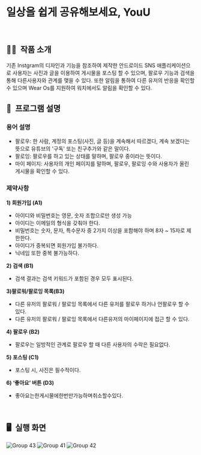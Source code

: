 # 일상을 쉽게 공유해보세요, YouU
<br>

## ✍🏻&nbsp; 작품 소개
기존 Instgram의 디자인과 기능을 참조하여 제작한 안드로이드 SNS 애플리케이션으로 사용자는 사진과 글을 이용하여 게시물을 포스팅 할 수 있으며, 팔로우 기능과 검색을 통해 다른사용자와 관계를 맺을 수 있다. 
또한 알림을 통하여 다른 유저의 반응을 확인할 수 있으며 Wear Os를 지원하여 워치에서도 알림을 확인할 수 있다.
<br>

## 📍&nbsp; 프로그램 설명

### 용어 설명
- 팔로우: 한 사람, 계정의 포스팅(사진, 글 등)을 계속해서 따르겠다, 계속 보겠다는 뜻으로 유튜브의 '구독' 또는 친구추가와 같은 말이다.
- 팔로잉: 팔로우를 하고 있는 상태를 말하며, 팔로우 중이라는 뜻이다.
- 마이 페이지: 사용자의 개인 페이지를 말하며, 팔로우, 팔로잉 수와 사용자가 올린 게시물을 확인할 수 있다.

### 제약사항
**1) 회원가입 (A1)**
- 아이디와 비밀번호는 영문, 숫자 조합으로만 생성 가능
- 아이디는 이메일의 형식을 갖춰야 한다.
- 비밀번호는 숫자, 문자, 특수문자 중 2가지 이상을 포함해야 하며 8자 ~ 15자로 제한한다.
- 아이디가 중복되면 회원가입 불가하다.
- 닉네임 또한 중복 불가능하다.

**2) 검색 (B1)**
- 검색 결과는 검색 키워드가 포함된 경우 모두 표시된다.

**3)팔로워/팔로잉 목록(B3)**
- 다른 유저의 팔로워 / 팔로잉 목록에서 다른 유저를 팔로우 하거나 언팔로우 할 수 있다.
- 다른 유저의 팔로워 / 팔로잉 목록에서 다른유저의 마이페이지에 접근 할 수 있다.

**4) 팔로우 (B2)**
- 팔로우는 일방적인 관계로 팔로우 할 때 다른 사용자의 수락은 필요없다.

**5) 포스팅 (C1)**
- 포스팅 시, 사진은 필수적이다.

**6) ‘좋아요’ 버튼 (D3)**
- 좋아요는한게시물에한번만가능하며취소할수있다.

<br>

## 🖥&nbsp; 실행 화면

![Group 43](https://user-images.githubusercontent.com/109158497/236520646-fcc29313-2503-4523-b262-f152c5baec6c.png)
![Group 41](https://user-images.githubusercontent.com/109158497/236520293-099d0e3e-7c32-4a7a-b39a-a141dfb17ca7.png)
![Group 42](https://user-images.githubusercontent.com/109158497/236520257-0a76012f-4bfe-4623-9ad9-6f3113d87161.png)
